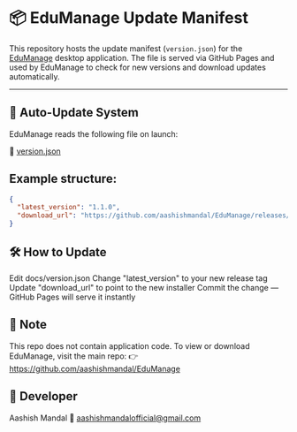 # 📦 EduManage Update Manifest

This repository hosts the update manifest (`version.json`) for the 
[EduManage](https://github.com/aashishmandal/EduManage) desktop application.
The file is served via GitHub Pages and used by EduManage to check for new versions 
and download updates automatically.

---

## 🔄 Auto-Update System

EduManage reads the following file on launch:

📄 [version.json](https://aashishmandal.github.io/edumanage-site/version.json)

## Example structure:

```json
{
  "latest_version": "1.1.0",
  "download_url": "https://github.com/aashishmandal/EduManage/releases/download/v1.1.0/EduManageSetup.exe"
}
```
## 🛠️ How to Update

Edit docs/version.json
Change "latest_version" to your new release tag
Update "download_url" to point to the new installer
Commit the change — GitHub Pages will serve it instantly

## 🔐 Note

This repo does not contain application code. To view or download EduManage, visit the main repo:
👉 https://github.com/aashishmandal/EduManage

## 👤 Developer
Aashish Mandal 📧 aashishmandalofficial@gmail.com

